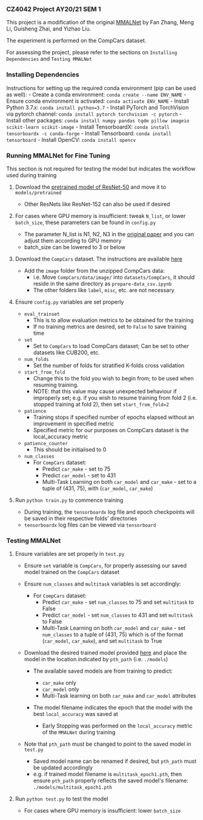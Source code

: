 ### CZ4042 Project AY20/21 SEM 1
This project is a modification of the original [MMALNet](https://arxiv.org/abs/2003.09150) by Fan Zhang, Meng Li, Guisheng Zhai, and Yizhao Liu.

The experiment is performed on the CompCars dataset.

For assessing the project, please refer to the sections on `Installing Dependencies` and `Testing MMALNet`

### Installing Dependencies
Instructions for setting up the required conda environment (pip can be used as well):
	- Create a conda environment: `conda create --name ENV_NAME`
	- Ensure conda environment is activated: `conda activate ENV_NAME`
	- Install Python 3.7.x: `conda install python=3.7`
	- Install PyTorch and TorchVision via pytorch channel: `conda install pytorch torchvision -c pytorch`
	- Install other packages: `conda install numpy pandas tqdm pillow imageio scikit-learn scikit-image`
	- Install TensorboardX: `conda install tensorboardx -c conda-forge`
	- Install Tensorboard: `conda install tensorboard`
	- Install OpenCV: `conda install opencv`

### Running MMALNet for Fine Tuning
This section is not required for testing the model but indicates the workflow used during training
1. Download the [pretrained model of ResNet-50](https://download.pytorch.org/models/resnet50-19c8e357.pth) and move it to `models/pretrained`
	- Other ResNets like ResNet-152 can also be used if desired
	
2. For cases where GPU memory is insufficient: tweak `N_list`, or lower `batch_size`, these parameters can be found in `config.py`
	- The parameter N_list is N1, N2, N3 in the [original paper](https://arxiv.org/pdf/2003.09150v3.pdf) and you can adjust them according to GPU memory
	- batch_size can be lowered to 3 or below
	
3. Download the `CompCars` dataset. The instructions are available [here](http://mmlab.ie.cuhk.edu.hk/datasets/comp_cars/)
	- Add the `image` folder from the unzipped CompCars data: 
		- i.e. Move `CompCars/data/image/` into `datasets/CompCars`, it should reside in the same directory as `prepare-data_csv.ipynb`
		- The other folders like `label`, `misc`, etc. are not necessary
		
4. Ensure `config.py` variables are set properly
	- `eval_trainset`
		- This is to allow evaluation metrics to be obtained for the training
		- If no training metrics are desired, set to `False` to save training time
	- `set`
		- Set to `CompCars` to load CompCars dataset; Can be set to other datasets like CUB200, etc.
	- `num_folds`
		- Set the number of folds for stratified K-folds cross validation
	- `start_from_fold`
		- Change this to the fold you wish to begin from; to be used when resuming training.
		- NOTE: that this value may cause unexpected behaviour if improperly set; e.g. if you wish to resume training from fold 2 (i.e. stopped training at fold 2), then set `start_from_fold=2`
	- `patience`
		- Training stops if specified number of epochs elapsed without an improvement in specified metric
		- Specified metric for our purposes on CompCars dataset is the local_accuracy metric
	- `patience_counter`
		- This should be initialised to 0
	- `num_classes`
		- For `CompCars` dataset:
			- Predict `car_make` - set to 75
			- Predict `car_model` - set to 431
			- Multi-Task Learning on both `car_model` and `car_make` - set to a tuple of (431, 75), with (`car_model`, `car_make`)
	
5. Run `python train.py` to commence training
	- During training, the `tensorboardx` log file and epoch checkpoints will be saved in their respective folds' directories
	- `tensorboardx` log files can be viewed via `tensorboard`

### Testing MMALNet
1. Ensure variables are set properly in `test.py`
	- Ensure `set` variable is `CompCars`, for properly assessing our saved model trained on the `CompCars` dataset
	
	- Ensure `num_classes` and `multitask` variables is set accordingly:
		- For `CompCars` dataset:
			- Predict `car_make` - set `num_classes` to 75 and set `multitask` to False
			- Predict `car_model` - set `num_classes` to 431 and set `multitask` to False
			- Multi-Task Learning on both `car_model` and `car_make` - set `num_classes` to a tuple of (431, 75) which is of the format (`car_model`, `car_make`), and set `multitask` to True
			
	- Download the desired trained model provided [here]() and place the model in the location indicated by `pth_path` (i.e. `./models`)
		- The available saved models are from training to predict:
			- `car_make` only
			- `car_model` only
			- Multi-Task learning on both `car_make` and `car_model` attributes
			
		- The model filename indicates the epoch that the model with the best `local_accuracy` was saved at
			- Early Stopping was performed on the `local_accuracy` metric of the `MMALNet` during training
			
	- Note that `pth_path` must be changed to point to the saved model in `test.py`
		- Saved model name can be renamed if desired, but `pth_path` must be updated accordingly
		- e.g. if trained model filename is `multitask_epoch1.pth`, then ensure `pth_path` properly reflects the saved model's filename: `./models/multitask_epoch1.pth`
		
2. Run `python test.py` to test the model
	- For cases where GPU memory is insufficient: lower `batch_size`
